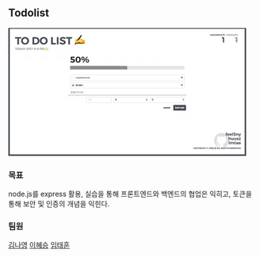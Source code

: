 ## Todolist
<img src ="/public/dist/img/tk00.gif">

### 목표
node.js를 express 활용, 실습을 통해 프론트엔드와 백엔드의 협업은 익히고, 토큰을 통해 보안 및 인증의 개념을 익힌다.

### 팀원
[김나영](https://github.com/feel5ny)
[이혜승](https://github.com/huusz)
[임태훈](https://github.com/Imtae)

